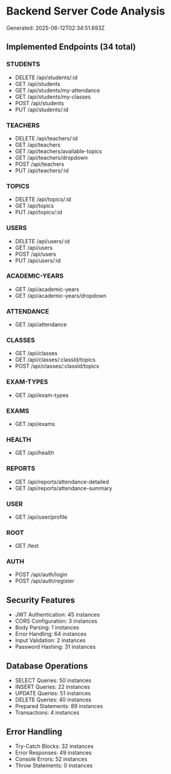 # Backend Server Code Analysis
Generated: 2025-06-12T02:34:51.693Z

## Implemented Endpoints (34 total)
### STUDENTS
- DELETE /api/students/:id
- GET /api/students
- GET /api/students/my-attendance
- GET /api/students/my-classes
- POST /api/students
- PUT /api/students/:id

### TEACHERS
- DELETE /api/teachers/:id
- GET /api/teachers
- GET /api/teachers/available-topics
- GET /api/teachers/dropdown
- POST /api/teachers
- PUT /api/teachers/:id

### TOPICS
- DELETE /api/topics/:id
- GET /api/topics
- PUT /api/topics/:id

### USERS
- DELETE /api/users/:id
- GET /api/users
- POST /api/users
- PUT /api/users/:id

### ACADEMIC-YEARS
- GET /api/academic-years
- GET /api/academic-years/dropdown

### ATTENDANCE
- GET /api/attendance

### CLASSES
- GET /api/classes
- GET /api/classes/:classId/topics
- POST /api/classes/:classId/topics

### EXAM-TYPES
- GET /api/exam-types

### EXAMS
- GET /api/exams

### HEALTH
- GET /api/health

### REPORTS
- GET /api/reports/attendance-detailed
- GET /api/reports/attendance-summary

### USER
- GET /api/user/profile

### ROOT
- GET /test

### AUTH
- POST /api/auth/login
- POST /api/auth/register

## Security Features
- JWT Authentication: 45 instances
- CORS Configuration: 3 instances
- Body Parsing: 1 instances
- Error Handling: 64 instances
- Input Validation: 2 instances
- Password Hashing: 31 instances

## Database Operations
- SELECT Queries: 50 instances
- INSERT Queries: 22 instances
- UPDATE Queries: 51 instances
- DELETE Queries: 40 instances
- Prepared Statements: 89 instances
- Transactions: 4 instances

## Error Handling
- Try-Catch Blocks: 32 instances
- Error Responses: 49 instances
- Console Errors: 52 instances
- Throw Statements: 0 instances
